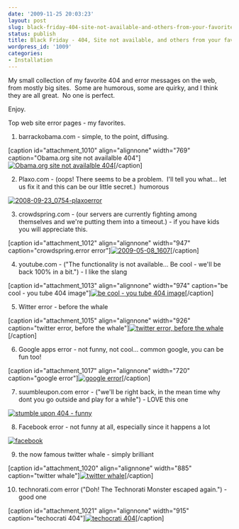 ```yaml
---
date: '2009-11-25 20:03:23'
layout: post
slug: black-friday-404-site-not-available-and-others-from-your-favorite-sites
status: publish
title: Black Friday - 404, Site not available, and others from your favorite sites
wordpress_id: '1009'
categories:
- Installation
---
```


My small collection of my favorite 404 and error messages on the web, from mostly big sites.  Some are humorous, some are quirky, and I think they are all great.  No one is perfect.

Enjoy.

Top web site error pages - my favorites.

1) barrackobama.com - simple, to the point, diffusing.

[caption id="attachment_1010" align="alignnone" width="769" caption="Obama.org site not availalble 404"][![Obama.org site not availalble 404](http://linuxsysadminblog.com/wp-content/uploads/2009/11/2008-08-25_1737obama.png)](http://linuxsysadminblog.com/wp-content/uploads/2009/11/2008-08-25_1737obama.png)[/caption]

2) Plaxo.com - (oops! There seems to be a problem.  I'll tell you what... let us fix it and this can be our little secret.)  humorous

[![2008-09-23_0754-plaxoerror](http://linuxsysadminblog.com/wp-content/uploads/2009/11/2008-09-23_0754-plaxoerror.png)](http://linuxsysadminblog.com/wp-content/uploads/2009/11/2008-09-23_0754-plaxoerror.png)

3) crowdspring.com - (our servers are currently fighting among themselves and we're putting them into a timeout.) - if you have kids you will appreciate this.

[caption id="attachment_1012" align="alignnone" width="947" caption="crowdspring.error error"][![2009-05-08_1607](http://linuxsysadminblog.com/wp-content/uploads/2009/11/2009-05-08_1607.png)](http://linuxsysadminblog.com/wp-content/uploads/2009/11/2009-05-08_1607.png)[/caption]

4) youtube.com - ("The functionality is not available... Be cool - we'll be back 100% in a bit.") - I like the slang

[caption id="attachment_1013" align="alignnone" width="974" caption="be cool - you tube 404 image"][![be cool - you tube 404 image](http://linuxsysadminblog.com/wp-content/uploads/2009/11/becool-youtube.JPG)](http://linuxsysadminblog.com/wp-content/uploads/2009/11/becool-youtube.JPG)[/caption]

5) Witter error - before the whale

[caption id="attachment_1015" align="alignnone" width="926" caption="twitter error, before the whale"][![twitter error, before the whale](http://linuxsysadminblog.com/wp-content/uploads/2009/11/2009-10-02_1610.png)](http://linuxsysadminblog.com/wp-content/uploads/2009/11/2009-10-02_1610.png)[/caption]

6) Google apps error - not funny, not cool... common google, you can be fun too!

[caption id="attachment_1017" align="alignnone" width="720" caption="google error"][![google error](http://linuxsysadminblog.com/wp-content/uploads/2009/11/google.png)](http://linuxsysadminblog.com/wp-content/uploads/2009/11/google.png)[/caption]

7) suumbleupon.com error - ("we'll be right back, in the mean time why dont you go outside and play for a while") - LOVE this one

[![stumble upon 404 - funny](http://linuxsysadminblog.com/wp-content/uploads/2009/11/stubmleupon.bmp)](http://linuxsysadminblog.com/wp-content/uploads/2009/11/stubmleupon.bmp)

8) Facebook error - not funny at all, especially since it happens a lot

[![facebook](http://linuxsysadminblog.com/wp-content/uploads/2009/11/facebook.png)](http://linuxsysadminblog.com/wp-content/uploads/2009/11/facebook.png)

9) the now famous twitter whale - simply brilliant

[caption id="attachment_1020" align="alignnone" width="885" caption="twitter whale"][![twitter whale](http://linuxsysadminblog.com/wp-content/uploads/2009/11/twitter-overcapacity.png)](http://linuxsysadminblog.com/wp-content/uploads/2009/11/twitter-overcapacity.png)[/caption]

10) technorati.com error ("Doh! The Technorati Monster escaped again.") - good one

[caption id="attachment_1021" align="alignnone" width="915" caption="techocrati 404"][![techocrati 404](http://linuxsysadminblog.com/wp-content/uploads/2009/11/technocrati.png)](http://linuxsysadminblog.com/wp-content/uploads/2009/11/technocrati.png)[/caption] 
